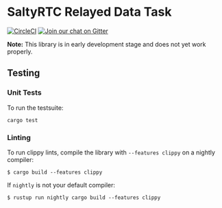 # SaltyRTC Relayed Data Task

[![CircleCI][circle-ci-badge]][circle-ci]
[![Join our chat on Gitter](https://badges.gitter.im/saltyrtc/Lobby.svg)](https://gitter.im/saltyrtc/Lobby)

**Note:** This library is in early development stage and does not yet work properly.


## Testing

### Unit Tests

To run the testsuite:

    cargo test

### Linting

To run clippy lints, compile the library with `--features clippy` on a nightly
compiler:

    $ cargo build --features clippy

If `nightly` is not your default compiler:

    $ rustup run nightly cargo build --features clippy


<!-- Badges -->
[circle-ci]: https://circleci.com/gh/saltyrtc/saltyrtc-task-relayed-data-rs/tree/develop
[circle-ci-badge]: https://circleci.com/gh/saltyrtc/saltyrtc-task-relayed-data-rs/tree/develop.svg?style=shield

